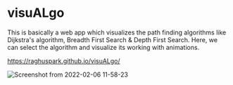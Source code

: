 # visuALgo
This is basically a web app which visualizes the path finding algorithms like Dijkstra's algorithm, Breadth First Search &amp; Depth First Search. Here, we can select the algorithm and visualize its working with animations.

https://raghuspark.github.io/visuALgo/

![Screenshot from 2022-02-06 11-58-23](https://user-images.githubusercontent.com/60544216/152670147-9c863149-a3ba-4555-8dd9-57052fda21e9.png)

